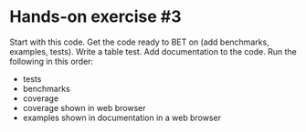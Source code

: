 # Hands-on exercise #3

Start with this code. Get the code ready to BET on (add benchmarks, examples, tests). Write a
table test. Add documentation to the code. Run the following in this order:

- tests
- benchmarks
- coverage
- coverage shown in web browser
- examples shown in documentation in a web browser
